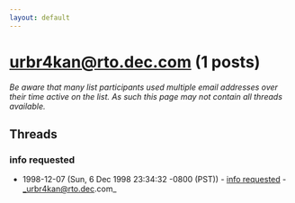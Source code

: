 ```yaml
---
layout: default
---
```


# urbr4kan@rto.dec.com (1 posts)

_Be aware that many list participants used multiple email addresses over their time active on the list. As such this page may not contain all threads available._

## Threads

### info requested
+ 1998-12-07 (Sun, 6 Dec 1998 23:34:32 -0800 (PST)) - [info requested](/archive/1998/12/fbabd6e3681749a3220a00c830e1a129bd072f00c3d88f9ea9e7b791b7197f64) - _urbr4kan@rto.dec.com_

